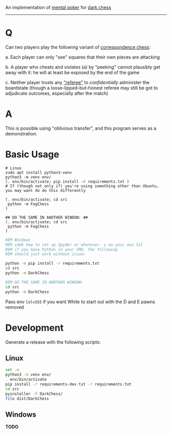 An implementation of [mental poker](https://people.csail.mit.edu/rivest/pubs/SRA81.pdf) for [dark chess](https://www.chessvariants.com/incinf.dir/darkness.html)

-----

# Q

Can two players play the following variant of [correspondence chess](https://en.wikipedia.org/wiki/Correspondence_chess?oldid=5673559):

a. Each player can only "see" squares that their own pieces are attacking

b. A player who cheats and violates (a) by "peeking" cannot plausibly get away with it: he will at least be exposed by the end of the game

c. Neither player trusts any ["referee"](http://www.gamerz.net/pbmserv/darkchess.html) to *confidentially* administer the boardstate (though a loose-lipped-but-honest referee may still be got to adjudicate outcomes, especially after the match)

# A

This is possible using "oblivious transfer", and this program serves as a demonstration.

# Basic Usage

```shell
# Linux
sudo apt install python3-venv
python3 -m venv env/
(. env/bin/activate; pip install -r requirements.txt )
# If (though not only if) you're using something other than Ubuntu, you may want do do this differently

(. env/bin/activate; cd src
 python -m FogChess
)

## DO THE SAME IN ANOTHER WINDOW: ##
(. env/bin/activate; cd src
 python -m FogChess
)
```

```cmd
REM Windows
REM idek how to set up Spyder or whatever- u on your own lol
REM if you have Python in your CMD, the following
REM should just work without issue:

python -m pip install -r requirements.txt
cd src
python -m DarkChess

REM DO THE SAME IN ANOTHER WINDOW:
cd src
python -m DarkChess
```

Pass env `lol=555` if you want White to start out with the D and E pawns removed

# Development

Generate a release with the following scripts:

## Linux

```bash
set -e
python3 -m venv env/
. env/bin/activate
pip install -r requirements-dev.txt -r requirements.txt
cd src
pyinstaller -F DarkChess/
file dist/DarkChess
```

## Windows

**TODO**
